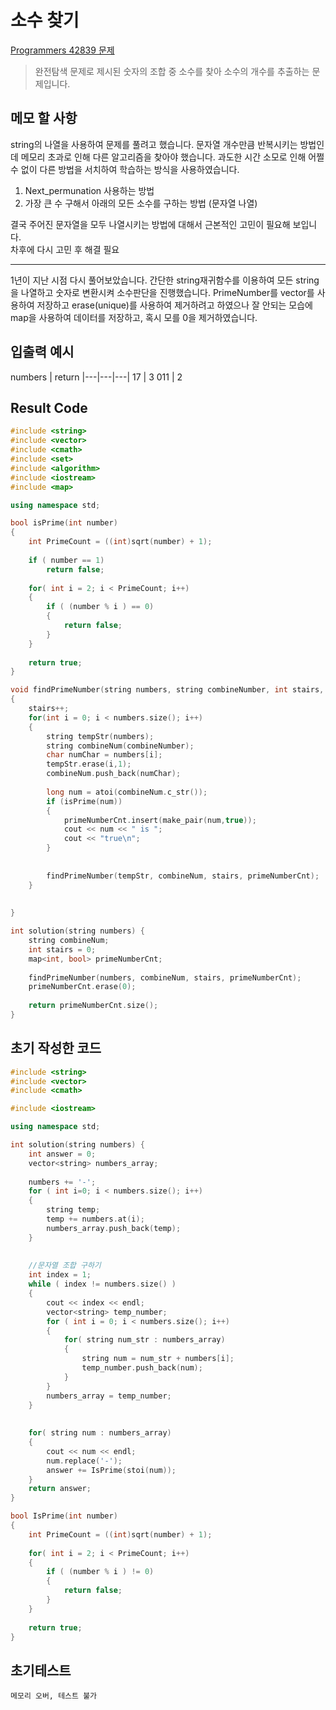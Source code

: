 # 소수 찾기

[Programmers 42839 문제](https://programmers.co.kr/learn/courses/30/lessons/42839)  

> 완전탐색 문제로 제시된 숫자의 조합 중 소수를 찾아 소수의 개수를 추출하는 문제입니다.

## 메모 할 사항

string의 나열을 사용하여 문제를 풀려고 했습니다. 문자열 개수만큼 반복시키는 방법인데 메모리 초과로 인해 다른 알고리즘을 찾아야 했습니다. 과도한 시간 소모로 인해 어쩔 수 없이 다른 방법을 서치하여 학습하는 방식을 사용하였습니다.

1. Next_permunation 사용하는 방법
2. 가장 큰 수 구해서 아래의 모든 소수를 구하는 방법 (문자열 나열)

결국 주어진 문자열을 모두 나열시키는 방법에 대해서 근본적인 고민이 필요해 보입니다.  
차후에 다시 고민 후 해결 필요

___

1년이 지난 시점 다시 풀어보았습니다. 간단한 string재귀함수를 이용하여 모든 string을 나열하고 숫자로 변환시켜 소수판단을 진행했습니다.
PrimeNumber를 vector를 사용하여 저장하고 erase(unique)를 사용하여 제거하려고 하였으나 잘 안되는 모습에 map을 사용하여 데이터를 저장하고, 혹시 모를 0을 제거하였습니다.

## 입출력 예시

numbers | return
|---|---|---|
17 | 3
011 | 2

## Result Code

```cpp
#include <string>
#include <vector>
#include <cmath>
#include <set>
#include <algorithm>
#include <iostream>
#include <map>

using namespace std;

bool isPrime(int number)
{
    int PrimeCount = ((int)sqrt(number) + 1);
    
    if ( number == 1)
        return false;
    
    for( int i = 2; i < PrimeCount; i++)
    {
        if ( (number % i ) == 0)
        {
            return false;
        }
    }
    
    return true;
}

void findPrimeNumber(string numbers, string combineNumber, int stairs, map<int,bool> &primeNumberCnt)
{
    stairs++;
    for(int i = 0; i < numbers.size(); i++)
    {
        string tempStr(numbers);
        string combineNum(combineNumber);
        char numChar = numbers[i];
        tempStr.erase(i,1);
        combineNum.push_back(numChar);
        
        long num = atoi(combineNum.c_str());
        if (isPrime(num))
        {
            primeNumberCnt.insert(make_pair(num,true));
            cout << num << " is ";
            cout << "true\n";
        }
            
        
        findPrimeNumber(tempStr, combineNum, stairs, primeNumberCnt);
    }
    
    
}

int solution(string numbers) {
    string combineNum;
    int stairs = 0;
    map<int, bool> primeNumberCnt;
    
    findPrimeNumber(numbers, combineNum, stairs, primeNumberCnt);
    primeNumberCnt.erase(0);
    
    return primeNumberCnt.size();
}

```

## 초기 작성한 코드

```cpp
#include <string>
#include <vector>
#include <cmath>

#include <iostream>

using namespace std;

int solution(string numbers) {
    int answer = 0;
    vector<string> numbers_array;
    
    numbers += '-';
    for ( int i=0; i < numbers.size(); i++)
    {
        string temp;
        temp += numbers.at(i);
        numbers_array.push_back(temp);
    }
        
    
    //문자열 조합 구하기
    int index = 1;
    while ( index != numbers.size() )
    {
        cout << index << endl;
        vector<string> temp_number;
        for ( int i = 0; i < numbers.size(); i++)
        {
            for( string num_str : numbers_array)
            {
                string num = num_str + numbers[i];
                temp_number.push_back(num);
            }
        }
        numbers_array = temp_number;
    }
    
    
    for( string num : numbers_array)
    {
        cout << num << endl;
        num.replace('-');
        answer += IsPrime(stoi(num));
    }
    return answer;
}

bool IsPrime(int number)
{
    int PrimeCount = ((int)sqrt(number) + 1);
    
    for( int i = 2; i < PrimeCount; i++)
    {
        if ( (number % i ) != 0)
        {
            return false;
        }
    }
    
    return true;
}
```

## 초기테스트

```text
메모리 오버, 테스트 불가
```
